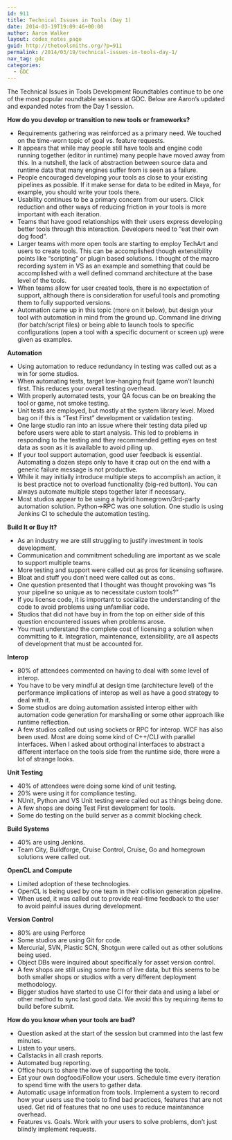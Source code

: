 ```yaml
---
id: 911
title: Technical Issues in Tools (Day 1)
date: 2014-03-19T19:09:46+00:00
author: Aaron Walker
layout: codex_notes_page
guid: http://thetoolsmiths.org/?p=911
permalink: /2014/03/19/technical-issues-in-tools-day-1/
nav_tag: gdc
categories:
  - GDC
---
```


The Technical Issues in Tools Development Roundtables continue to be one of the most popular roundtable sessions at GDC. Below are Aaron&#8217;s updated and expanded notes from the Day 1 session.

**How do you develop or transition to new tools or frameworks?**

  * Requirements gathering was reinforced as a primary need. We touched on the time-worn topic of goal vs. feature requests.
  * It appears that while may people still have tools and engine code running together (editor in runtime) many people have moved away from this. In a nutshell, the lack of abstraction between source data and runtime data that many engines suffer from is seen as a failure.
  * People encouraged developing your tools as close to your existing pipelines as possible. If it make sense for data to be edited in Maya, for example, you should write your tools there.
  * Usability continues to be a primary concern from our users. Click reduction and other ways of reducing friction in your tools is more important with each iteration.
  * Teams that have good relationships with their users express developing better tools through this interaction. Developers need to &#8220;eat their own dog food&#8221;.
  * Larger teams with more open tools are starting to employ TechArt and users to create tools. This can be accomplished though extensibility points like &#8220;scripting&#8221; or plugin based solutions. I thought of the macro recording system in VS as an example and something that could be accomplished with a well defined command architecture at the base level of the tools.
  * When teams allow for user created tools, there is no expectation of support, although there is consideration for useful tools and promoting them to fully supported versions.
  * Automation came up in this topic (more on it below), but design your tool with automation in mind from the ground up. Command line driving (for batch/script files) or being able to launch tools to specific configurations (open a tool with a specific document or screen up) were given as examples.

**Automation**

  * Using automation to reduce redundancy in testing was called out as a win for some studios.
  * When automating tests, target low-hanging fruit (game won&#8217;t launch) first. This reduces your overall testing overhead.
  * With properly automated tests, your QA focus can be on breaking the tool or game, not smoke testing.
  * Unit tests are employed, but mostly at the system library level. Mixed bag on if this is &#8220;Test First&#8221; development or validation testing.
  * One large studio ran into an issue where their testing data piled up before users were able to start analysis. This led to problems in responding to the testing and they recommended getting eyes on test data as soon as it is available to avoid piling up.
  * If your tool support automation, good user feedback is essential. Automating a dozen steps only to have it crap out on the end with a generic failure message is not productive.
  * While it may initially introduce multiple steps to accomplish an action, it is best practice not to overload functionality (big-red button). You can always automate multiple steps together later if necessary.
  * Most studios appear to be using a hybrid homegrown/3rd-party automation solution. Python->RPC was one solution. One studio is using Jenkins CI to schedule the automation testing.

**Build It or Buy It?**

  * As an industry we are still struggling to justify investment in tools development.
  * Communication and commitment scheduling are important as we scale to support multiple teams.
  * More testing and support were called out as pros for licensing software.
  * Bloat and stuff you don&#8217;t need were called out as cons.
  * One question presented that I thought was thought provoking was &#8220;Is your pipeline so unique as to necessitate custom tools?&#8221;
  * If you license code, it is important to socialize the understanding of the code to avoid problems using unfamiliar code.
  * Studios that did not have buy in from the top on either side of this question encountered issues when problems arose.
  * You must understand the complete cost of licensing a solution when committing to it. Integration, maintenance, extensibility, are all aspects of development that must be accounted for.

**Interop**

  * 80% of attendees commented on having to deal with some level of interop.
  * You have to be very mindful at design time (architecture level) of the performance implications of interop as well as have a good strategy to deal with it.
  * Some studios are doing automation assisted interop either with automation code generation for marshalling or some other approach like runtime reflection.
  * A few studios called out using sockets or RPC for interop. WCF has also been used. Most are doing some kind of C++/CLI with parallel interfaces. When I asked about orthoginal interfaces to abstract a different interface on the tools side from the runtime side, there were a lot of strange looks.

**Unit Testing**

  * 40% of attendees were doing some kind of unit testing.
  * 20% were using it for compliance testing.
  * NUnit, Python and VS Unit testing were called out as things being done.
  * A few shops are doing Test First development for tools.
  * Some do testing on the build server as a commit blocking check.

**Build Systems**

  * 40% are using Jenkins.
  * Team City, Buildforge, Cruise Control, Cruise, Go and homegrown solutions were called out.

**OpenCL and Compute**

  * Limited adoption of these technologies.
  * OpenCL is being used by one team in their collision generation pipeline.
  * When used, it was called out to provide real-time feedback to the user to avoid painful issues during development.

**Version Control**

  * 80% are using Perforce
  * Some studios are using Git for code.
  * Mercurial, SVN, Plastic SCN, Shotgun were called out as other solutions being used.
  * Object DBs were inquired about specifically for asset version control.
  * A few shops are still using some form of live data, but this seems to be both smaller shops or studios with a very different deployment methodology.
  * Bigger studios have started to use CI for their data and using a label or other method to sync last good data. We avoid this by requiring items to build before submit.

**How do you know when your tools are bad?**

  * Question asked at the start of the session but crammed into the last few minutes.
  * Listen to your users.
  * Callstacks in all crash reports.
  * Automated bug reporting.
  * Office hours to share the love of supporting the tools.
  * Eat your own dogfood/Follow your users. Schedule time every iteration to spend time with the users to gather data.
  * Automatic usage information from tools. Implement a system to record how your users use the tools to find bad practices, features that are not used. Get rid of features that no one uses to reduce maintanance overhead.
  * Features vs. Goals. Work with your users to solve problems, don&#8217;t just blindly implement requests.